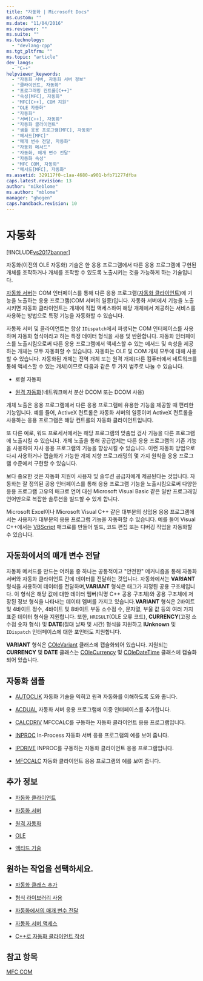 ```yaml
---
title: "자동화 | Microsoft Docs"
ms.custom: ""
ms.date: "11/04/2016"
ms.reviewer: ""
ms.suite: ""
ms.technology: 
  - "devlang-cpp"
ms.tgt_pltfrm: ""
ms.topic: "article"
dev_langs: 
  - "C++"
helpviewer_keywords: 
  - "자동화 서버, 자동화 서버 정보"
  - "클라이언트, 자동화"
  - "프로그래밍 컨트롤[C++]"
  - "속성[MFC], 자동화"
  - "MFC[C++], COM 지원"
  - "OLE 자동화"
  - "자동화"
  - "서버[C++], 자동화"
  - "자동화 클라이언트"
  - "샘플 응용 프로그램[MFC], 자동화"
  - "메서드[MFC]"
  - "매개 변수 전달, 자동화"
  - "자동화 메서드"
  - "자동화, 매개 변수 전달"
  - "자동화 속성"
  - "MFC COM, 자동화"
  - "메서드[MFC], 자동화"
ms.assetid: 329117f0-c1aa-4680-a901-bfb71277dfba
caps.latest.revision: 13
author: "mikeblome"
ms.author: "mblome"
manager: "ghogen"
caps.handback.revision: 10
---
```

# 자동화
[!INCLUDE[vs2017banner](../assembler/inline/includes/vs2017banner.md)]

자동화\(이전의 OLE 자동화\) 기술은 한 응용 프로그램에서 다른 응용 프로그램에 구현된 개체를 조작하거나 개체를 조작할 수 있도록 노출시키는 것을 가능하게 하는 기술입니다.  
  
 [자동화 서버](../mfc/automation-servers.md)는 COM 인터페이스를 통해 다른 응용 프로그램\([자동화 클라이언트](../mfc/automation-clients.md)\)에 기능을 노출하는 응용 프로그램\(COM 서버의 일종\)입니다. 자동화 서버에서 기능을 노출시키면 자동화 클라이언트는 개체에 직접 액세스하여 해당 개체에서 제공하는 서비스를 사용하는 방법으로 특정 기능을 자동화할 수 있습니다.  
  
 자동화 서버 및 클라이언트는 항상 `IDispatch`에서 파생되는 COM 인터페이스를 사용하며 자동화 형식이라고 하는 특정 데이터 형식을 사용 및 반환합니다. 자동화 인터페이스를 노출시킴으로써 다른 응용 프로그램에서 액세스할 수 있는 메서드 및 속성을 제공하는 개체는 모두 자동화할 수 있습니다. 자동화는 OLE 및 COM 개체 모두에 대해 사용할 수 있습니다. 자동화된 개체는 전역 개체 또는 원격 개체\(다른 컴퓨터에서 네트워크를 통해 액세스할 수 있는 개체\)이므로 다음과 같은 두 가지 범주로 나눌 수 있습니다.  
  
-   로컬 자동화  
  
-   [원격 자동화](../mfc/remote-automation.md)\(네트워크에서 분산 DCOM 또는 DCOM 사용\)  
  
 개체 노출은 응용 프로그램에서 다른 응용 프로그램에 유용한 기능을 제공할 때 편리한 기능입니다. 예를 들어, ActiveX 컨트롤은 자동화 서버의 일종이며 ActiveX 컨트롤을 사용하는 응용 프로그램은 해당 컨트롤의 자동화 클라이언트입니다.  
  
 또 다른 예로, 워드 프로세서에서는 해당 프로그램의 맞춤법 검사 기능을 다른 프로그램에 노출시킬 수 있습니다. 개체 노출을 통해 공급업체는 다른 응용 프로그램의 기존 기능을 사용하여 자사 응용 프로그램의 기능을 향상시킬 수 있습니다. 이런 자동화 방법으로 다시 사용하거나 캡슐화가 가능한 개체 지향 프로그래밍의 몇 가지 원칙을 응용 프로그램 수준에서 구현할 수 있습니다.  
  
 보다 중요한 것은 자동화 지원이 사용자 및 솔루션 공급자에게 제공된다는 것입니다. 자동화는 잘 정의된 공용 인터페이스를 통해 응용 프로그램 기능을 노출시킴으로써 다양한 응용 프로그램 고유의 매크로 언어 대신 Microsoft Visual Basic 같은 일반 프로그래밍 언어만으로 복잡한 솔루션을 빌드할 수 있게 합니다.  
  
 Microsoft Excel이나 Microsoft Visual C\+\+ 같은 대부분의 상업용 응용 프로그램에서는 사용자가 대부분의 응용 프로그램 기능을 자동화할 수 있습니다. 예를 들어 Visual C\+\+에서는 [VBScript](vtoriVBScript) 매크로를 만들어 빌드, 코드 편집 또는 디버깅 작업을 자동화할 수 있습니다.  
  
##  <a name="_core_passing_parameters_in_automation"></a> 자동화에서의 매개 변수 전달  
 자동화 메서드를 만드는 어려움 중 하나는 공통적이고 "안전한" 메커니즘을 통해 자동화 서버와 자동화 클라이언트 간에 데이터를 전달하는 것입니다. 자동화에서는 **VARIANT** 형식을 사용하여 데이터를 전달하며,**VARIANT** 형식은 태그가 지정된 공용 구조체입니다. 이 형식은 해당 값에 대한 데이터 멤버\(익명 C\+\+ 공용 구조체\)와 공용 구조체에 저장된 정보 형식을 나타내는 데이터 멤버를 가지고 있습니다.**VARIANT** 형식은 2바이트 및 4바이트 정수, 4바이트 및 8바이트 부동 소수점 수, 문자열, 부울 값 등의 여러 가지 표준 데이터 형식을 지원합니다. 또한, `HRESULT`\(OLE 오류 코드\), **CURRENCY**\(고정 소수점 숫자 형식\) 및 **DATE**\(절대 날짜 및 시간\) 형식을 지원하고 **IUnknown** 및 `IDispatch` 인터페이스에 대한 포인터도 지원합니다.  
  
 **VARIANT** 형식은 [COleVariant](../mfc/reference/colevariant-class.md) 클래스에 캡슐화되어 있습니다. 지원되는 **CURRENCY** 및 **DATE** 클래스는 [COleCurrency](../mfc/reference/colecurrency-class.md) 및 [COleDateTime](../atl-mfc-shared/reference/coledatetime-class.md) 클래스에 캡슐화되어 있습니다.  
  
## 자동화 샘플  
  
-   [AUTOCLIK](../top/visual-cpp-samples.md) 자동화 기술을 익히고 원격 자동화를 이해하도록 도와 줍니다.  
  
-   [ACDUAL](../top/visual-cpp-samples.md) 자동화 서버 응용 프로그램에 이중 인터페이스를 추가합니다.  
  
-   [CALCDRIV](../top/visual-cpp-samples.md) MFCCALC를 구동하는 자동화 클라이언트 응용 프로그램입니다.  
  
-   [INPROC](../top/visual-cpp-samples.md) In\-Process 자동화 서버 응용 프로그램의 예를 보여 줍니다.  
  
-   [IPDRIVE](../top/visual-cpp-samples.md) INPROC를 구동하는 자동화 클라이언트 응용 프로그램입니다.  
  
-   [MFCCALC](../top/visual-cpp-samples.md) 자동화 클라이언트 응용 프로그램의 예를 보여 줍니다.  
  
## 추가 정보  
  
-   [자동화 클라이언트](../mfc/automation-clients.md)  
  
-   [자동화 서버](../mfc/automation-servers.md)  
  
-   [원격 자동화](../mfc/remote-automation.md)  
  
-   [OLE](../mfc/ole-in-mfc.md)  
  
-   [액티드 기술](../mfc/mfc-com.md)  
  
## 원하는 작업을 선택하세요.  
  
-   [자동화 클래스 추가](../mfc/automation-servers.md)  
  
-   [형식 라이브러리 사용](../mfc/automation-clients-using-type-libraries.md)  
  
-   [자동화에서의 매개 변수 전달](#_core_automation_topics)  
  
-   [자동화 서버 액세스](../mfc/automation-servers.md)  
  
-   [C\+\+로 자동화 클라이언트 작성](../mfc/automation-clients.md)  
  
## 참고 항목  
 [MFC COM](../mfc/mfc-com.md)